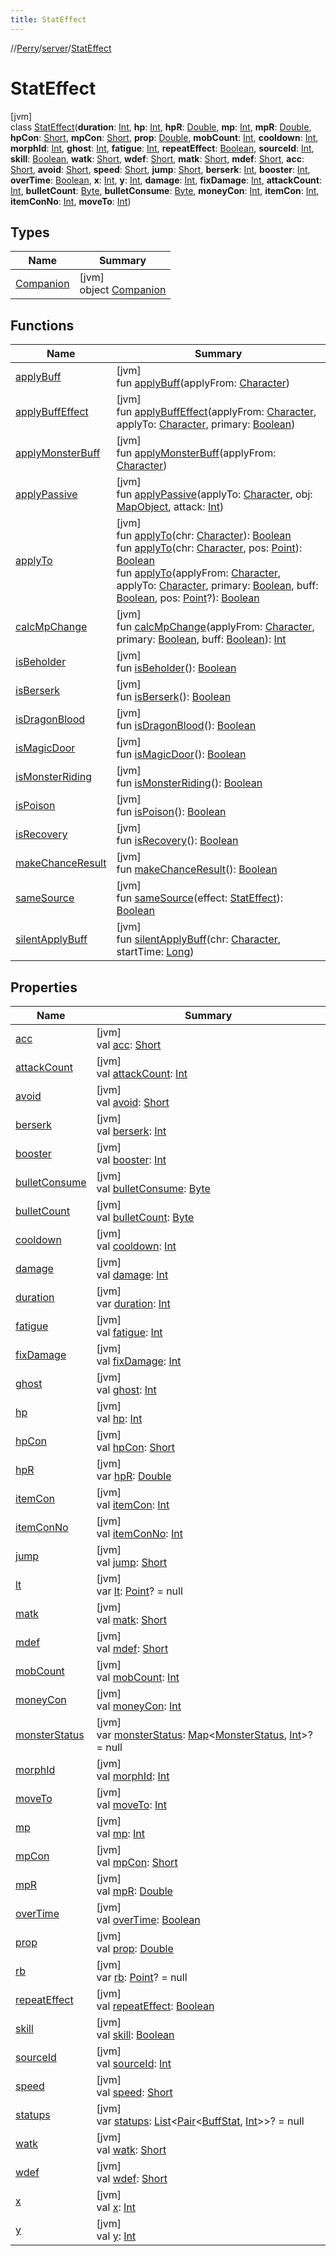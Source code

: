 ```yaml
---
title: StatEffect
---
```

//[Perry](../../../index.html)/[server](../index.html)/[StatEffect](index.html)



# StatEffect



[jvm]\
class [StatEffect](index.html)(**duration**: [Int](https://kotlinlang.org/api/latest/jvm/stdlib/kotlin/-int/index.html), **hp**: [Int](https://kotlinlang.org/api/latest/jvm/stdlib/kotlin/-int/index.html), **hpR**: [Double](https://kotlinlang.org/api/latest/jvm/stdlib/kotlin/-double/index.html), **mp**: [Int](https://kotlinlang.org/api/latest/jvm/stdlib/kotlin/-int/index.html), **mpR**: [Double](https://kotlinlang.org/api/latest/jvm/stdlib/kotlin/-double/index.html), **hpCon**: [Short](https://kotlinlang.org/api/latest/jvm/stdlib/kotlin/-short/index.html), **mpCon**: [Short](https://kotlinlang.org/api/latest/jvm/stdlib/kotlin/-short/index.html), **prop**: [Double](https://kotlinlang.org/api/latest/jvm/stdlib/kotlin/-double/index.html), **mobCount**: [Int](https://kotlinlang.org/api/latest/jvm/stdlib/kotlin/-int/index.html), **cooldown**: [Int](https://kotlinlang.org/api/latest/jvm/stdlib/kotlin/-int/index.html), **morphId**: [Int](https://kotlinlang.org/api/latest/jvm/stdlib/kotlin/-int/index.html), **ghost**: [Int](https://kotlinlang.org/api/latest/jvm/stdlib/kotlin/-int/index.html), **fatigue**: [Int](https://kotlinlang.org/api/latest/jvm/stdlib/kotlin/-int/index.html), **repeatEffect**: [Boolean](https://kotlinlang.org/api/latest/jvm/stdlib/kotlin/-boolean/index.html), **sourceId**: [Int](https://kotlinlang.org/api/latest/jvm/stdlib/kotlin/-int/index.html), **skill**: [Boolean](https://kotlinlang.org/api/latest/jvm/stdlib/kotlin/-boolean/index.html), **watk**: [Short](https://kotlinlang.org/api/latest/jvm/stdlib/kotlin/-short/index.html), **wdef**: [Short](https://kotlinlang.org/api/latest/jvm/stdlib/kotlin/-short/index.html), **matk**: [Short](https://kotlinlang.org/api/latest/jvm/stdlib/kotlin/-short/index.html), **mdef**: [Short](https://kotlinlang.org/api/latest/jvm/stdlib/kotlin/-short/index.html), **acc**: [Short](https://kotlinlang.org/api/latest/jvm/stdlib/kotlin/-short/index.html), **avoid**: [Short](https://kotlinlang.org/api/latest/jvm/stdlib/kotlin/-short/index.html), **speed**: [Short](https://kotlinlang.org/api/latest/jvm/stdlib/kotlin/-short/index.html), **jump**: [Short](https://kotlinlang.org/api/latest/jvm/stdlib/kotlin/-short/index.html), **berserk**: [Int](https://kotlinlang.org/api/latest/jvm/stdlib/kotlin/-int/index.html), **booster**: [Int](https://kotlinlang.org/api/latest/jvm/stdlib/kotlin/-int/index.html), **overTime**: [Boolean](https://kotlinlang.org/api/latest/jvm/stdlib/kotlin/-boolean/index.html), **x**: [Int](https://kotlinlang.org/api/latest/jvm/stdlib/kotlin/-int/index.html), **y**: [Int](https://kotlinlang.org/api/latest/jvm/stdlib/kotlin/-int/index.html), **damage**: [Int](https://kotlinlang.org/api/latest/jvm/stdlib/kotlin/-int/index.html), **fixDamage**: [Int](https://kotlinlang.org/api/latest/jvm/stdlib/kotlin/-int/index.html), **attackCount**: [Int](https://kotlinlang.org/api/latest/jvm/stdlib/kotlin/-int/index.html), **bulletCount**: [Byte](https://kotlinlang.org/api/latest/jvm/stdlib/kotlin/-byte/index.html), **bulletConsume**: [Byte](https://kotlinlang.org/api/latest/jvm/stdlib/kotlin/-byte/index.html), **moneyCon**: [Int](https://kotlinlang.org/api/latest/jvm/stdlib/kotlin/-int/index.html), **itemCon**: [Int](https://kotlinlang.org/api/latest/jvm/stdlib/kotlin/-int/index.html), **itemConNo**: [Int](https://kotlinlang.org/api/latest/jvm/stdlib/kotlin/-int/index.html), **moveTo**: [Int](https://kotlinlang.org/api/latest/jvm/stdlib/kotlin/-int/index.html))



## Types


| Name | Summary |
|---|---|
| [Companion](-companion/index.html) | [jvm]<br>object [Companion](-companion/index.html) |


## Functions


| Name | Summary |
|---|---|
| [applyBuff](apply-buff.html) | [jvm]<br>fun [applyBuff](apply-buff.html)(applyFrom: [Character](../../client/-character/index.html)) |
| [applyBuffEffect](apply-buff-effect.html) | [jvm]<br>fun [applyBuffEffect](apply-buff-effect.html)(applyFrom: [Character](../../client/-character/index.html), applyTo: [Character](../../client/-character/index.html), primary: [Boolean](https://kotlinlang.org/api/latest/jvm/stdlib/kotlin/-boolean/index.html)) |
| [applyMonsterBuff](apply-monster-buff.html) | [jvm]<br>fun [applyMonsterBuff](apply-monster-buff.html)(applyFrom: [Character](../../client/-character/index.html)) |
| [applyPassive](apply-passive.html) | [jvm]<br>fun [applyPassive](apply-passive.html)(applyTo: [Character](../../client/-character/index.html), obj: [MapObject](../../server.maps/-map-object/index.html), attack: [Int](https://kotlinlang.org/api/latest/jvm/stdlib/kotlin/-int/index.html)) |
| [applyTo](apply-to.html) | [jvm]<br>fun [applyTo](apply-to.html)(chr: [Character](../../client/-character/index.html)): [Boolean](https://kotlinlang.org/api/latest/jvm/stdlib/kotlin/-boolean/index.html)<br>fun [applyTo](apply-to.html)(chr: [Character](../../client/-character/index.html), pos: [Point](https://docs.oracle.com/javase/8/docs/api/java/awt/Point.html)): [Boolean](https://kotlinlang.org/api/latest/jvm/stdlib/kotlin/-boolean/index.html)<br>fun [applyTo](apply-to.html)(applyFrom: [Character](../../client/-character/index.html), applyTo: [Character](../../client/-character/index.html), primary: [Boolean](https://kotlinlang.org/api/latest/jvm/stdlib/kotlin/-boolean/index.html), buff: [Boolean](https://kotlinlang.org/api/latest/jvm/stdlib/kotlin/-boolean/index.html), pos: [Point](https://docs.oracle.com/javase/8/docs/api/java/awt/Point.html)?): [Boolean](https://kotlinlang.org/api/latest/jvm/stdlib/kotlin/-boolean/index.html) |
| [calcMpChange](calc-mp-change.html) | [jvm]<br>fun [calcMpChange](calc-mp-change.html)(applyFrom: [Character](../../client/-character/index.html), primary: [Boolean](https://kotlinlang.org/api/latest/jvm/stdlib/kotlin/-boolean/index.html), buff: [Boolean](https://kotlinlang.org/api/latest/jvm/stdlib/kotlin/-boolean/index.html)): [Int](https://kotlinlang.org/api/latest/jvm/stdlib/kotlin/-int/index.html) |
| [isBeholder](is-beholder.html) | [jvm]<br>fun [isBeholder](is-beholder.html)(): [Boolean](https://kotlinlang.org/api/latest/jvm/stdlib/kotlin/-boolean/index.html) |
| [isBerserk](is-berserk.html) | [jvm]<br>fun [isBerserk](is-berserk.html)(): [Boolean](https://kotlinlang.org/api/latest/jvm/stdlib/kotlin/-boolean/index.html) |
| [isDragonBlood](is-dragon-blood.html) | [jvm]<br>fun [isDragonBlood](is-dragon-blood.html)(): [Boolean](https://kotlinlang.org/api/latest/jvm/stdlib/kotlin/-boolean/index.html) |
| [isMagicDoor](is-magic-door.html) | [jvm]<br>fun [isMagicDoor](is-magic-door.html)(): [Boolean](https://kotlinlang.org/api/latest/jvm/stdlib/kotlin/-boolean/index.html) |
| [isMonsterRiding](is-monster-riding.html) | [jvm]<br>fun [isMonsterRiding](is-monster-riding.html)(): [Boolean](https://kotlinlang.org/api/latest/jvm/stdlib/kotlin/-boolean/index.html) |
| [isPoison](is-poison.html) | [jvm]<br>fun [isPoison](is-poison.html)(): [Boolean](https://kotlinlang.org/api/latest/jvm/stdlib/kotlin/-boolean/index.html) |
| [isRecovery](is-recovery.html) | [jvm]<br>fun [isRecovery](is-recovery.html)(): [Boolean](https://kotlinlang.org/api/latest/jvm/stdlib/kotlin/-boolean/index.html) |
| [makeChanceResult](make-chance-result.html) | [jvm]<br>fun [makeChanceResult](make-chance-result.html)(): [Boolean](https://kotlinlang.org/api/latest/jvm/stdlib/kotlin/-boolean/index.html) |
| [sameSource](same-source.html) | [jvm]<br>fun [sameSource](same-source.html)(effect: [StatEffect](index.html)): [Boolean](https://kotlinlang.org/api/latest/jvm/stdlib/kotlin/-boolean/index.html) |
| [silentApplyBuff](silent-apply-buff.html) | [jvm]<br>fun [silentApplyBuff](silent-apply-buff.html)(chr: [Character](../../client/-character/index.html), startTime: [Long](https://kotlinlang.org/api/latest/jvm/stdlib/kotlin/-long/index.html)) |


## Properties


| Name | Summary |
|---|---|
| [acc](acc.html) | [jvm]<br>val [acc](acc.html): [Short](https://kotlinlang.org/api/latest/jvm/stdlib/kotlin/-short/index.html) |
| [attackCount](attack-count.html) | [jvm]<br>val [attackCount](attack-count.html): [Int](https://kotlinlang.org/api/latest/jvm/stdlib/kotlin/-int/index.html) |
| [avoid](avoid.html) | [jvm]<br>val [avoid](avoid.html): [Short](https://kotlinlang.org/api/latest/jvm/stdlib/kotlin/-short/index.html) |
| [berserk](berserk.html) | [jvm]<br>val [berserk](berserk.html): [Int](https://kotlinlang.org/api/latest/jvm/stdlib/kotlin/-int/index.html) |
| [booster](booster.html) | [jvm]<br>val [booster](booster.html): [Int](https://kotlinlang.org/api/latest/jvm/stdlib/kotlin/-int/index.html) |
| [bulletConsume](bullet-consume.html) | [jvm]<br>val [bulletConsume](bullet-consume.html): [Byte](https://kotlinlang.org/api/latest/jvm/stdlib/kotlin/-byte/index.html) |
| [bulletCount](bullet-count.html) | [jvm]<br>val [bulletCount](bullet-count.html): [Byte](https://kotlinlang.org/api/latest/jvm/stdlib/kotlin/-byte/index.html) |
| [cooldown](cooldown.html) | [jvm]<br>val [cooldown](cooldown.html): [Int](https://kotlinlang.org/api/latest/jvm/stdlib/kotlin/-int/index.html) |
| [damage](damage.html) | [jvm]<br>val [damage](damage.html): [Int](https://kotlinlang.org/api/latest/jvm/stdlib/kotlin/-int/index.html) |
| [duration](duration.html) | [jvm]<br>var [duration](duration.html): [Int](https://kotlinlang.org/api/latest/jvm/stdlib/kotlin/-int/index.html) |
| [fatigue](fatigue.html) | [jvm]<br>val [fatigue](fatigue.html): [Int](https://kotlinlang.org/api/latest/jvm/stdlib/kotlin/-int/index.html) |
| [fixDamage](fix-damage.html) | [jvm]<br>val [fixDamage](fix-damage.html): [Int](https://kotlinlang.org/api/latest/jvm/stdlib/kotlin/-int/index.html) |
| [ghost](ghost.html) | [jvm]<br>val [ghost](ghost.html): [Int](https://kotlinlang.org/api/latest/jvm/stdlib/kotlin/-int/index.html) |
| [hp](hp.html) | [jvm]<br>val [hp](hp.html): [Int](https://kotlinlang.org/api/latest/jvm/stdlib/kotlin/-int/index.html) |
| [hpCon](hp-con.html) | [jvm]<br>val [hpCon](hp-con.html): [Short](https://kotlinlang.org/api/latest/jvm/stdlib/kotlin/-short/index.html) |
| [hpR](hp-r.html) | [jvm]<br>var [hpR](hp-r.html): [Double](https://kotlinlang.org/api/latest/jvm/stdlib/kotlin/-double/index.html) |
| [itemCon](item-con.html) | [jvm]<br>val [itemCon](item-con.html): [Int](https://kotlinlang.org/api/latest/jvm/stdlib/kotlin/-int/index.html) |
| [itemConNo](item-con-no.html) | [jvm]<br>val [itemConNo](item-con-no.html): [Int](https://kotlinlang.org/api/latest/jvm/stdlib/kotlin/-int/index.html) |
| [jump](jump.html) | [jvm]<br>val [jump](jump.html): [Short](https://kotlinlang.org/api/latest/jvm/stdlib/kotlin/-short/index.html) |
| [lt](lt.html) | [jvm]<br>var [lt](lt.html): [Point](https://docs.oracle.com/javase/8/docs/api/java/awt/Point.html)? = null |
| [matk](matk.html) | [jvm]<br>val [matk](matk.html): [Short](https://kotlinlang.org/api/latest/jvm/stdlib/kotlin/-short/index.html) |
| [mdef](mdef.html) | [jvm]<br>val [mdef](mdef.html): [Short](https://kotlinlang.org/api/latest/jvm/stdlib/kotlin/-short/index.html) |
| [mobCount](mob-count.html) | [jvm]<br>val [mobCount](mob-count.html): [Int](https://kotlinlang.org/api/latest/jvm/stdlib/kotlin/-int/index.html) |
| [moneyCon](money-con.html) | [jvm]<br>val [moneyCon](money-con.html): [Int](https://kotlinlang.org/api/latest/jvm/stdlib/kotlin/-int/index.html) |
| [monsterStatus](monster-status.html) | [jvm]<br>var [monsterStatus](monster-status.html): [Map](https://kotlinlang.org/api/latest/jvm/stdlib/kotlin.collections/-map/index.html)<[MonsterStatus](../../client.status/-monster-status/index.html), [Int](https://kotlinlang.org/api/latest/jvm/stdlib/kotlin/-int/index.html)>? = null |
| [morphId](morph-id.html) | [jvm]<br>val [morphId](morph-id.html): [Int](https://kotlinlang.org/api/latest/jvm/stdlib/kotlin/-int/index.html) |
| [moveTo](move-to.html) | [jvm]<br>val [moveTo](move-to.html): [Int](https://kotlinlang.org/api/latest/jvm/stdlib/kotlin/-int/index.html) |
| [mp](mp.html) | [jvm]<br>val [mp](mp.html): [Int](https://kotlinlang.org/api/latest/jvm/stdlib/kotlin/-int/index.html) |
| [mpCon](mp-con.html) | [jvm]<br>val [mpCon](mp-con.html): [Short](https://kotlinlang.org/api/latest/jvm/stdlib/kotlin/-short/index.html) |
| [mpR](mp-r.html) | [jvm]<br>val [mpR](mp-r.html): [Double](https://kotlinlang.org/api/latest/jvm/stdlib/kotlin/-double/index.html) |
| [overTime](over-time.html) | [jvm]<br>val [overTime](over-time.html): [Boolean](https://kotlinlang.org/api/latest/jvm/stdlib/kotlin/-boolean/index.html) |
| [prop](prop.html) | [jvm]<br>val [prop](prop.html): [Double](https://kotlinlang.org/api/latest/jvm/stdlib/kotlin/-double/index.html) |
| [rb](rb.html) | [jvm]<br>var [rb](rb.html): [Point](https://docs.oracle.com/javase/8/docs/api/java/awt/Point.html)? = null |
| [repeatEffect](repeat-effect.html) | [jvm]<br>val [repeatEffect](repeat-effect.html): [Boolean](https://kotlinlang.org/api/latest/jvm/stdlib/kotlin/-boolean/index.html) |
| [skill](skill.html) | [jvm]<br>val [skill](skill.html): [Boolean](https://kotlinlang.org/api/latest/jvm/stdlib/kotlin/-boolean/index.html) |
| [sourceId](source-id.html) | [jvm]<br>val [sourceId](source-id.html): [Int](https://kotlinlang.org/api/latest/jvm/stdlib/kotlin/-int/index.html) |
| [speed](speed.html) | [jvm]<br>val [speed](speed.html): [Short](https://kotlinlang.org/api/latest/jvm/stdlib/kotlin/-short/index.html) |
| [statups](statups.html) | [jvm]<br>var [statups](statups.html): [List](https://kotlinlang.org/api/latest/jvm/stdlib/kotlin.collections/-list/index.html)<[Pair](https://kotlinlang.org/api/latest/jvm/stdlib/kotlin/-pair/index.html)<[BuffStat](../../client/-buff-stat/index.html), [Int](https://kotlinlang.org/api/latest/jvm/stdlib/kotlin/-int/index.html)>>? = null |
| [watk](watk.html) | [jvm]<br>val [watk](watk.html): [Short](https://kotlinlang.org/api/latest/jvm/stdlib/kotlin/-short/index.html) |
| [wdef](wdef.html) | [jvm]<br>val [wdef](wdef.html): [Short](https://kotlinlang.org/api/latest/jvm/stdlib/kotlin/-short/index.html) |
| [x](x.html) | [jvm]<br>val [x](x.html): [Int](https://kotlinlang.org/api/latest/jvm/stdlib/kotlin/-int/index.html) |
| [y](y.html) | [jvm]<br>val [y](y.html): [Int](https://kotlinlang.org/api/latest/jvm/stdlib/kotlin/-int/index.html) |

